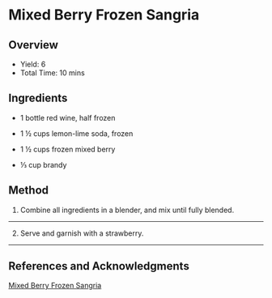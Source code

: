 # Mixed Berry Frozen Sangria

## Overview

- Yield: 6
- Total Time: 10 mins

## Ingredients

- 1 bottle red wine, half frozen

- 1 ½ cups lemon-lime soda, frozen

- 1 ½ cups frozen mixed berry

- ⅓ cup brandy

## Method

1. Combine all ingredients in a blender, and mix until fully blended.
---

2. Serve and garnish with a strawberry.
---

## References and Acknowledgments

[Mixed Berry Frozen Sangria](https://tasty.co/recipe/mixed-berry-frozen-sangria)
